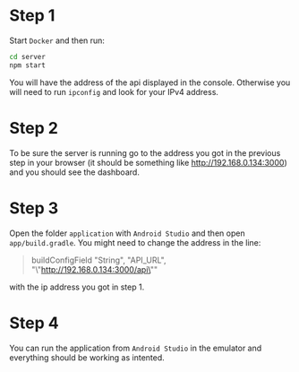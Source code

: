 # Step 1

Start `Docker` and then run:

```bash
cd server
npm start
```

You will have the address of the api displayed in the console. Otherwise you will need to run `ipconfig` and look for your IPv4 address.

# Step 2

To be sure the server is running go to the address you got in the previous step in your browser (it should be something like http://192.168.0.134:3000) and you should see the dashboard.

# Step 3

Open the folder `application` with `Android Studio` and then open `app/build.gradle`. You might need to change the address in the line:

> buildConfigField "String", "API_URL", "\\"http://192.168.0.134:3000/api\""

with the ip address you got in step 1.

# Step 4

You can run the application from `Android Studio` in the emulator and everything should be working as intented.
